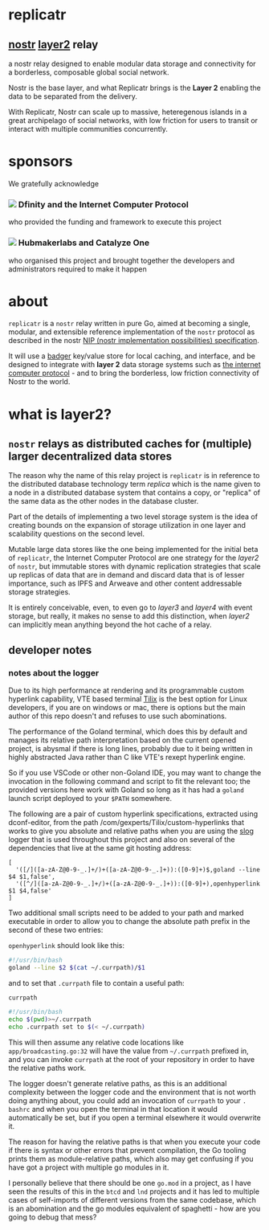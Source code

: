 # replicatr

## [nostr](https://nostr.com/) [layer2](#what-is-layer2) relay

a nostr relay designed to enable modular data storage and connectivity for a borderless, composable global social network.

Nostr is the base layer, and what Replicatr brings is the **Layer 2** enabling the data to be separated from the delivery.

With Replicatr, Nostr can scale up to massive, heteregenous islands in a great archipelago of social networks, with low friction for users to transit or interact with multiple communities concurrently.

# sponsors

We gratefully acknowledge 

### ![](https://cdn-assets-eu.frontify.com/s3/frontify-enterprise-files-eu/eyJwYXRoIjoiZGZpbml0eVwvZmlsZVwvZmE0QTVhcUR4MWVWZVJFQTRiTnAucG5nIn0:dfinity:IdAJOMHSBmHNqnd87mG-FQjWJO9E7dGTG802kJeqRTk?width=32) Dfinity and the Internet Computer Protocol

who provided the funding and framework to execute this project

### ![](https://aqs24-xaaaa-aaaal-qbbea-cai.ic0.app/logos/catalyze-mini.svg) Hubmakerlabs and Catalyze One

who organised this project and brought together the developers and administrators required to make it happen

# about

`replicatr` is a `nostr` relay written in pure Go, aimed at becoming a single,
modular, and extensible reference implementation of the `nostr` protocol as
described in the
nostr [NIP (nostr implementation possibilities) specification](https://github.com/nostr-protocol/nips).

It will use a [badger](https://github.com/dgraph-io/badger)
key/value store for local caching, and interface, and be designed to integrate with **layer 2** data storage systems such as [the internet computer protocol](https://internetcomputer.org) - and to bring the borderless, low friction connectivity of Nostr to the world.

# what is **layer2**?

## `nostr` relays as distributed caches for (multiple) larger decentralized data stores

The reason why the name of this relay project is `replicatr` is in reference to the distributed database technology term *replica* which is the name given to a node in a distributed database system that contains a copy, or "replica" of the same data as the other nodes in the database cluster.

Part of the details of implementing a two level storage system is the idea of creating bounds on the expansion of storage utilization in one layer and scalability questions on the second level.

Mutable large data stores like the one being implemented for the initial beta of `replicatr`, the Internet Computer Protocol are one strategy for the *layer2* of `nostr`, but immutable stores with dynamic replication strategies that scale up replicas of data that are in demand and discard data that is of lesser importance, such as IPFS and Arweave and other content addressable storage strategies.

It is entirely conceivable, even, to even go to *layer3* and *layer4* with event storage, but really, it makes no sense to add this distinction, when *layer2* can implicitly mean anything beyond the hot cache of a relay.

## developer notes

### notes about the logger

Due to its high performance at rendering and its programmable custom 
hyperlink capability, VTE based terminal 
[Tilix](https://github.com/gnunn1/tilix) is the best option for Linux 
developers, if you are on windows or mac, there is options but the main 
author of this repo doesn't and refuses to use such abominations.

The performance of the Goland terminal, which does this by default and 
manages its relative path interpretation based on the current opened project,
is abysmal if there is long lines, probably due to it being written in 
highly abstracted Java rather than C like VTE's rexept hyperlink engine.

So if you use VSCode or other non-Goland IDE, you may want to change the 
invocation in the following command and script to fit the relevant too; the 
provided versions here work with Goland so long as it has had a `goland` 
launch script deployed to your `$PATH` somewhere.

The following are a pair of custom hyperlink specifications, extracted using 
dconf-editor, from the path /com/gexperts/Tilix/custom-hyperlinks that works 
to give you absolute and relative paths when you are using the 
[slog](https://mleku.dev/git/slog) logger that is used throughout this 
project and also on several of the dependencies that live at the same git 
hosting address:

```
[
  '([/]([a-zA-Z@0-9-_.]+/)+([a-zA-Z@0-9-_.]+)):([0-9]+)$,goland --line $4 $1,false',
  '([^/]([a-zA-Z@0-9-_.]+/)+([a-zA-Z@0-9-_.]+)):([0-9]+),openhyperlink $1 $4,false'
]
```

Two additional small scripts need to be added to your path and marked 
executable in order to allow you to change the absolute path prefix in the 
second of these two entries:

`openhyperlink` should look like this:
```bash
#!/usr/bin/bash
goland --line $2 $(cat ~/.currpath)/$1

```
and to set that `.currpath` file to contain a useful path:

`currpath`

```bash
#!/usr/bin/bash
echo $(pwd)>~/.currpath
echo .currpath set to $(< ~/.currpath)

```

This will then assume any relative code locations like `app/broadcasting.go:32`
will have the value from `~/.currpath` prefixed in, and you can invoke 
`currpath` at the root of your repository in order to have the relative 
paths work.

The logger doesn't generate relative paths, as this is an additional 
complexity between the logger code and the environment that is not worth 
doing anything about, you could add an invocation of `currpath` to your `.
bashrc` and when you open the terminal in that location it would 
automatically be set, but if you open a terminal elsewhere it would 
overwrite it.

The reason for having the relative paths is that when you execute your code 
if there is syntax or other errors that prevent compilation, the Go tooling 
prints them as module-relative paths, which also may get confusing if you 
have got a project with multiple go modules in it.

I personally believe that there should be one `go.mod` in a project, as I 
have seen the results of this in the `btcd` and `lnd` projects and it has 
led to multiple cases of self-imports of different versions from the same 
codebase, which is an abomination and the go modules equivalent of 
spaghetti - how are you going to debug that mess?
